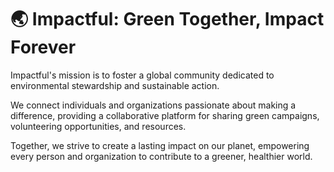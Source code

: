 # 🌏 Impactful: Green Together, Impact Forever

Impactful's mission is to foster a global community dedicated to environmental stewardship and sustainable action.

We connect individuals and organizations passionate about making a difference, providing a collaborative platform for sharing green campaigns, volunteering opportunities, and resources.

Together, we strive to create a lasting impact on our planet, empowering every person and organization to contribute to a greener, healthier world.
